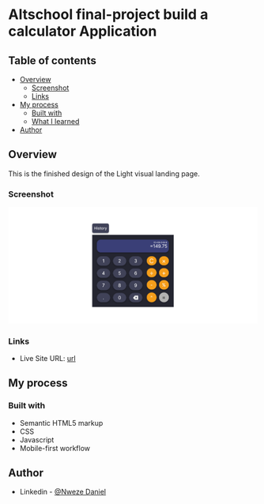 # Altschool final-project build a calculator Application

## Table of contents

- [Overview](#overview)
  - [Screenshot](#screenshot)
  - [Links](#links)
- [My process](#my-process)
  - [Built with](#built-with)
  - [What I learned](#what-i-learned)
- [Author](#author)

## Overview

This is the finished design of the Light visual landing page.

### Screenshot

![](./assets/images/Screenshot.png)

### Links

- Live Site URL: [url](https://flashdaniel.github.io/altshool-first-semester-finall-calculator-project/)

## My process

### Built with

- Semantic HTML5 markup
- CSS
- Javascript
- Mobile-first workflow

## Author

- Linkedin - [@Nweze Daniel](https://www.linkedin.com/in/daniel-nweze-017909214/)

